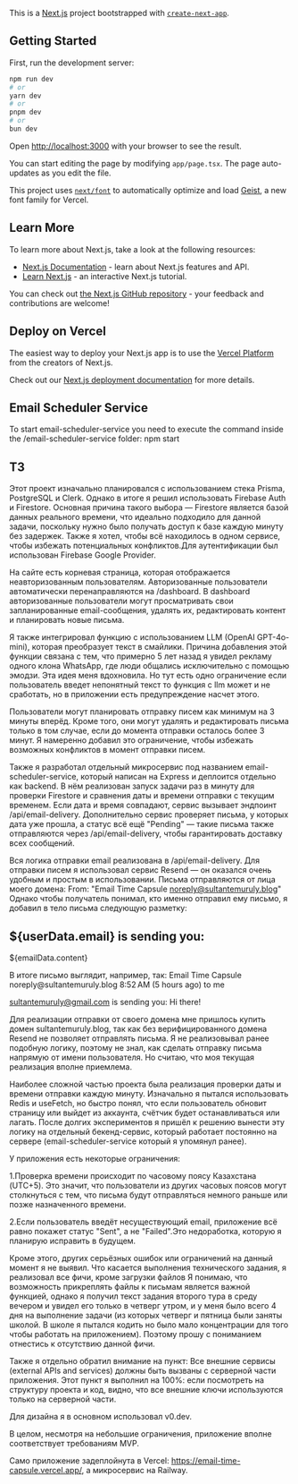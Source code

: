 This is a [Next.js](https://nextjs.org) project bootstrapped with [`create-next-app`](https://nextjs.org/docs/app/api-reference/cli/create-next-app).

## Getting Started

First, run the development server:

```bash
npm run dev
# or
yarn dev
# or
pnpm dev
# or
bun dev
```

Open [http://localhost:3000](http://localhost:3000) with your browser to see the result.

You can start editing the page by modifying `app/page.tsx`. The page auto-updates as you edit the file.

This project uses [`next/font`](https://nextjs.org/docs/app/building-your-application/optimizing/fonts) to automatically optimize and load [Geist](https://vercel.com/font), a new font family for Vercel.

## Learn More

To learn more about Next.js, take a look at the following resources:

- [Next.js Documentation](https://nextjs.org/docs) - learn about Next.js features and API.
- [Learn Next.js](https://nextjs.org/learn) - an interactive Next.js tutorial.

You can check out [the Next.js GitHub repository](https://github.com/vercel/next.js) - your feedback and contributions are welcome!

## Deploy on Vercel

The easiest way to deploy your Next.js app is to use the [Vercel Platform](https://vercel.com/new?utm_medium=default-template&filter=next.js&utm_source=create-next-app&utm_campaign=create-next-app-readme) from the creators of Next.js.

Check out our [Next.js deployment documentation](https://nextjs.org/docs/app/building-your-application/deploying) for more details.

## Email Scheduler Service
To start email-scheduler-service you need to execute the command inside the 
/email-scheduler-service folder: npm start


## ТЗ

Этот проект изначально планировался с использованием стека Prisma, PostgreSQL и Clerk.
Однако в итоге я решил использовать Firebase Auth и Firestore. Основная причина такого выбора — Firestore является базой данных реального времени, что идеально подходило для данной задачи, поскольку нужно было получать доступ к базе каждую минуту без задержек.
Также я хотел, чтобы всё находилось в одном сервисе, чтобы избежать потенциальных конфликтов.Для аутентификации был использован Firebase Google Provider.

На сайте есть корневая страница, которая отображается неавторизованным пользователям.
Авторизованные пользователи автоматически перенаправляются на /dashboard.
В dashboard авторизованные пользователи могут просматривать свои запланированные email-сообщения, удалять их, редактировать контент и планировать новые письма.

Я также интегрировал функцию с использованием LLM (OpenAI GPT-4o-mini), которая преобразует текст в смайлики. Причина добавления этой функции связана с тем, что примерно 5 лет назад я увидел рекламу одного клона WhatsApp, где люди общались исключительно с помощью эмодзи. Эта идея меня вдохновила. Но тут есть одно ограничение если пользователь введет непонятный текст то функция с llm может и не сработать, но в приложении есть предупреждение насчет этого.

Пользователи могут планировать отправку писем как минимум на 3 минуты вперёд.
Кроме того, они могут удалять и редактировать письма только в том случае, если до момента отправки осталось более 3 минут.
Я намеренно добавил это ограничение, чтобы избежать возможных конфликтов в момент отправки писем.

Также я разработал отдельный микросервис под названием email-scheduler-service, который написан на Express и деплоится отдельно как backend.
В нём реализован запуск задачи раз в минуту для проверки Firestore и сравнения даты и времени отправки с текущим временем.
Если дата и время совпадают, сервис вызывает эндпоинт /api/email-delivery.
Дополнительно сервис проверяет письма, у которых дата уже прошла, а статус всё ещё "Pending" — такие письма также отправляются через /api/email-delivery, чтобы гарантировать доставку всех сообщений.

Вся логика отправки email реализована в /api/email-delivery.
Для отправки писем я использовал сервис Resend — он оказался очень удобным и простым в использовании.
Письма отправляются от лица моего домена: From: "Email Time Capsule <noreply@sultantemuruly.blog>" Однако чтобы получатель понимал, кто именно отправил ему письмо, я добавил в тело письма следующую разметку: <h2>${userData.email} is sending you:</h2>
<p>${emailData.content}</p> 
В итоге письмо выглядит, например, так:
Email Time Capsule noreply@sultantemuruly.blog
8:52 AM (5 hours ago)
to me

sultantemuruly@gmail.com is sending you:
Hi there!

Для реализации отправки от своего домена мне пришлось купить домен sultantemuruly.blog, так как без верифицированного домена Resend не позволяет отправлять письма.
Я не реализовывал ранее подобную логику, поэтому не знал, как сделать отправку письма напрямую от имени пользователя. Но считаю, что моя текущая реализация вполне приемлема.

Наиболее сложной частью проекта была реализация проверки даты и времени отправки каждую минуту. Изначально я пытался использовать Redis и useFetch, но быстро понял, что если пользователь обновит страницу или выйдет из аккаунта, счётчик будет останавливаться или лагать. После долгих экспериментов я пришёл к решению вынести эту логику на отдельный бекенд-сервис, который работает постоянно на сервере (email-scheduler-service который я упомянул ранее).

У приложения есть некоторые ограничения:

1.Проверка времени происходит по часовому поясу Казахстана (UTC+5).
Это значит, что пользователи из других часовых поясов могут столкнуться с тем, что письма будут отправляться немного раньше или позже назначенного времени.

2.Если пользователь введёт несуществующий email, приложение всё равно покажет статус "Sent", а не "Failed".Это недоработка, которую я планирую исправить в будущем.

Кроме этого, других серьёзных ошибок или ограничений на данный момент я не выявил.
Что касается выполнения технического задания, я реализовал все фичи, кроме загрузки файлов Я понимаю, что возможность прикреплять файлы к письмам является важной функцией, однако я получил текст задания второго тура в среду вечером и увидел его только в четверг утром, и у меня было всего 4 дня на выполнение задачи (из которых четверг и пятница были заняты школой. В школе я пытался кодить но было мало концентрации для того чтобы работать на приложением). Поэтому прошу с пониманием отнестись к отсутствию данной фичи.

Также я отдельно обратил внимание на пункт: Все внешние сервисы (external APIs and services) должны быть вызваны с серверной части приложения.
Этот пункт я выполнил на 100%: если посмотреть на структуру проекта и код, видно, что все внешние ключи используются только на серверной части.

Для дизайна я в основном использовал v0.dev.

В целом, несмотря на небольшие ограничения, приложение вполне соответствует требованиям MVP.

Само приложение задеплойнута в Vercel: https://email-time-capsule.vercel.app/, а микросервис на Railway. 

